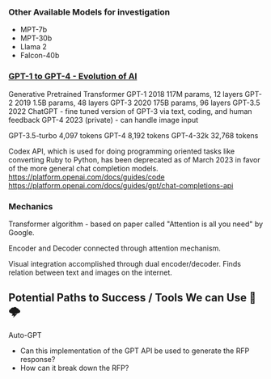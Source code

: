 ### Other Available Models for investigation
* MPT-7b
* MPT-30b
* Llama 2
* Falcon-40b


### [GPT-1 to GPT-4 - Evolution of AI](https://www.youtube.com/watch?v=dNFC57Bz10c)

Generative Pretrained Transformer
GPT-1 2018 117M params, 12 layers
GPT-2 2019 1.5B params, 48 layers
GPT-3 2020 175B params, 96 layers
GPT-3.5 2022 ChatGPT - fine tuned version of GPT-3 via text, coding, and human feedback
GPT-4 2023 (private) - can handle image input

GPT-3.5-turbo 4,097 tokens
GPT-4 8,192 tokens
GPT-4-32k 32,768 tokens

Codex API, which is used for doing programming oriented tasks like converting Ruby to Python, has been deprecated
as of March 2023 in favor of the more general chat completion models.
https://platform.openai.com/docs/guides/code
https://platform.openai.com/docs/guides/gpt/chat-completions-api

### Mechanics

Transformer algorithm - based on paper called "Attention is all you need" by Google.

Encoder and Decoder connected through attention mechanism.

Visual integration accomplished through dual encoder/decoder. Finds relation between text and images on the internet.

## Potential Paths to Success / Tools We can Use 🧠🌩️

Auto-GPT
* Can this implementation of the GPT API be used to generate the RFP response?
* How can it break down the RFP?








